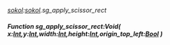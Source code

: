 _[sokol](../../modules/sokol/sokol-module.md):[sokol](../../modules/sokol/sokol-module.md).sg\_apply\_scissor\_rect_
##### Function sg\_apply\_scissor\_rect:Void( x:[Int](../../modules/wonkey/wonkey-types-int.md),y:[Int](../../modules/wonkey/wonkey-types-int.md),width:[Int](../../modules/wonkey/wonkey-types-int.md),height:[Int](../../modules/wonkey/wonkey-types-int.md),origin_top_left:[Bool](../../modules/wonkey/wonkey-types-bool.md) )
